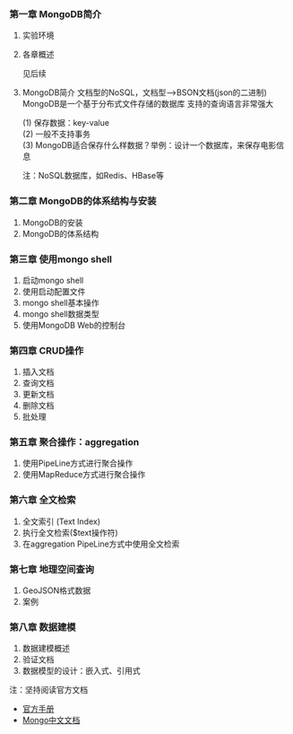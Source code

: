 ### 第一章 MongoDB简介
1. 实验环境

2. 各章概述  

    见后续
3. MongoDB简介
    文档型的NoSQL，文档型-->BSON文档(json的二进制)
    MongoDB是一个基于分布式文件存储的数据库
    支持的查询语言非常强大
    
    (1) 保存数据：key-value  
    (2) 一般不支持事务  
    (3) MongoDB适合保存什么样数据？举例：设计一个数据库，来保存电影信息 
    
    注：NoSQL数据库，如Redis、HBase等


### 第二章 MongoDB的体系结构与安装
1. MongoDB的安装
2. MongoDB的体系结构

### 第三章 使用mongo shell
1. 启动mongo shell
2. 使用启动配置文件
3. mongo shell基本操作
4. mongo shell数据类型
5. 使用MongoDB Web的控制台

### 第四章 CRUD操作
1. 插入文档
2. 查询文档
3. 更新文档
4. 删除文档
5. 批处理

### 第五章 聚合操作：aggregation
1. 使用PipeLine方式进行聚合操作
2. 使用MapReduce方式进行聚合操作

### 第六章 全文检索
1. 全文索引 (Text Index)
2. 执行全文检索($text操作符)
3. 在aggregation PipeLine方式中使用全文检索

### 第七章 地理空间查询
1. GeoJSON格式数据
2. 案例

### 第八章 数据建模
1. 数据建模概述
2. 验证文档
3. 数据模型的设计：嵌入式、引用式

注：坚持阅读官方文档

* [官方手册](https://docs.mongodb.com/manual/)
* [Mongo中文文档](http://www.mongodb.org.cn/)
